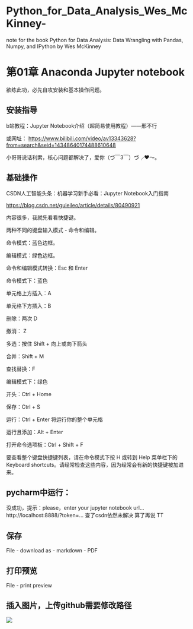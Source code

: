 # Python_for_Data_Analysis_Wes_McKinney-
note for the book Python for Data Analysis: Data Wrangling with Pandas, Numpy, and IPython by Wes McKinney

# 第01章 Anaconda Jupyter notebook

欲练此功，必先自攻安装和基本操作问题。

## 安装指导

b站教程：Jupyter Notebook介绍（超简易使用教程）——邢不行

或网址：
https://www.bilibili.com/video/av13343628?from=search&seid=14348640174488610648

小哥哥说话利索，核心问题都解决了，爱你（づ￣3￣）づ╭❤～。

## 基础操作

CSDN人工智能头条：机器学习新手必看：Jupyter Notebook入门指南

https://blog.csdn.net/guleileo/article/details/80490921

内容很多，我就先看看快捷键。


两种不同的键盘输入模式 - 命令和编辑。

命令模式：蓝色边框。

编辑模式：绿色边框。


命令和编辑模式转换：Esc 和 Enter 

命令模式下：蓝色

单元格上方插入：A

单元格下方插入：B

删除：两次 D

撤消： Z

多选：按住 Shift + 向上或向下箭头

合并：Shift + M

查找替换：F 


编辑模式下：绿色

开头：Ctrl + Home

保存：Ctrl + S 

运行：Ctrl + Enter 将运行你的整个单元格

运行且添加：Alt + Enter

打开命令选项板：Ctrl + Shift + F


要查看整个键盘快捷键列表，请在命令模式下按 H 或转到 Help 菜单栏下的 Keyboard shortcuts。请经常检查这些内容，因为经常会有新的快捷键被加进来。

## pycharm中运行：

没成功，提示：please，enter your jupyter notebook url...
http://localhost:8888/?token=...
查了csdn依然未解决
算了再说 TT

## 保存
File - download as - markdown
               - PDF

## 打印预览
File - print preview

## 插入图片，上传github需要修改路径

![](Python数据分析.jpg)

